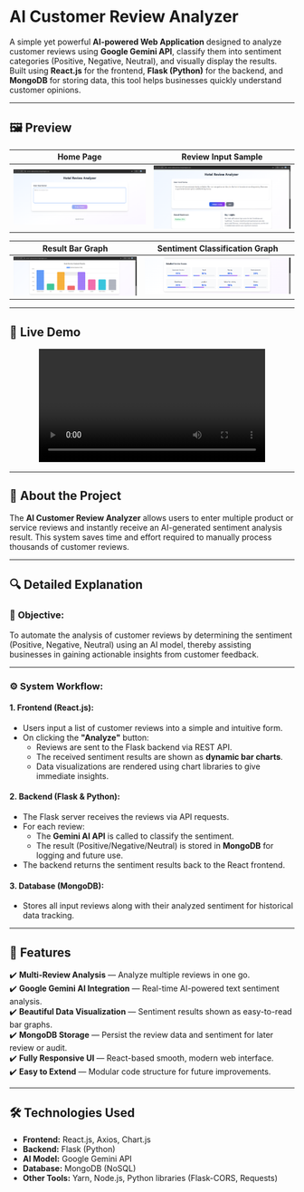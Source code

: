 # AI Customer Review Analyzer

A simple yet powerful **AI-powered Web Application** designed to analyze customer reviews using **Google Gemini API**, classify them into sentiment categories (Positive, Negative, Neutral), and visually display the results. Built using **React.js** for the frontend, **Flask (Python)** for the backend, and **MongoDB** for storing data, this tool helps businesses quickly understand customer opinions.

---

## 🖼️ Preview

| Home Page | Review Input Sample |
|:--------:|:------------------:|
| <img src="./Home Page.png" width="800"/> | <img src="./review sample.png" width="800"/> |

| Result Bar Graph | Sentiment Classification Graph |
|:---------------:|:-----------------------------:|
| <img src="./result bargraph.png" width="800"/> | <img src="./result values.png" width="800"/> |

---

## 🎥 Live Demo

<p align="center">
  <video width="400" controls>
    <source src="./Review Analyser Video.mp4" type="video/mp4">
    Your browser does not support the video tag.
  </video>
</p>

---

## 📖 About the Project

The **AI Customer Review Analyzer** allows users to enter multiple product or service reviews and instantly receive an AI-generated sentiment analysis result. This system saves time and effort required to manually process thousands of customer reviews.

---

## 🔍 Detailed Explanation

### 🎯 **Objective:**

To automate the analysis of customer reviews by determining the sentiment (Positive, Negative, Neutral) using an AI model, thereby assisting businesses in gaining actionable insights from customer feedback.

---

### ⚙️ **System Workflow:**

#### 1. **Frontend (React.js):**
- Users input a list of customer reviews into a simple and intuitive form.
- On clicking the **"Analyze"** button:
  - Reviews are sent to the Flask backend via REST API.
  - The received sentiment results are shown as **dynamic bar charts**.
  - Data visualizations are rendered using chart libraries to give immediate insights.

#### 2. **Backend (Flask & Python):**
- The Flask server receives the reviews via API requests.
- For each review:
  - The **Gemini AI API** is called to classify the sentiment.
  - The result (Positive/Negative/Neutral) is stored in **MongoDB** for logging and future use.
- The backend returns the sentiment results back to the React frontend.

#### 3. **Database (MongoDB):**
- Stores all input reviews along with their analyzed sentiment for historical data tracking.

---

## 🚀 Features

✔️ **Multi-Review Analysis** — Analyze multiple reviews in one go.  
✔️ **Google Gemini AI Integration** — Real-time AI-powered text sentiment analysis.  
✔️ **Beautiful Data Visualization** — Sentiment results shown as easy-to-read bar graphs.  
✔️ **MongoDB Storage** — Persist the review data and sentiment for later review or audit.  
✔️ **Fully Responsive UI** — React-based smooth, modern web interface.  
✔️ **Easy to Extend** — Modular code structure for future improvements.

---

## 🛠️ Technologies Used

- **Frontend:** React.js, Axios, Chart.js
- **Backend:** Flask (Python)
- **AI Model:** Google Gemini API
- **Database:** MongoDB (NoSQL)
- **Other Tools:** Yarn, Node.js, Python libraries (Flask-CORS, Requests)

